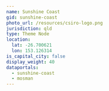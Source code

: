 ```yaml
---
name: Sunshine Coast
gid: sunshine-coast
photo_url: /resources/csiro-logo.png
jurisdiction: qld
type: Theme Node
location:
  lat: -26.700621
  lon: 153.126314
is_capital_city: false
display_weight: 40
dataportals:
  - sunshine-coast
  - mosman
---
```

